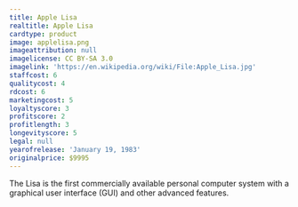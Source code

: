```yaml
---
title: Apple Lisa
realtitle: Apple Lisa
cardtype: product
image: applelisa.png
imageattribution: null
imagelicense: CC BY-SA 3.0
imagelink: 'https://en.wikipedia.org/wiki/File:Apple_Lisa.jpg'
staffcost: 6
qualitycost: 4
rdcost: 6
marketingcost: 5
loyaltyscore: 3
profitscore: 2
profitlength: 3
longevityscore: 5
legal: null
yearofrelease: 'January 19, 1983'
originalprice: $9995
---
```


The Lisa is the first commercially available personal computer system with a graphical user interface (GUI) and other advanced features.
